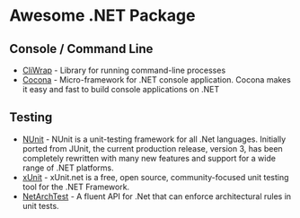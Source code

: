 # Awesome .NET Package

## Console / Command Line

- [CliWrap](https://github.com/Tyrrrz/CliWrap) - Library for running command-line processes
- [Cocona](https://github.com/mayuki/Cocona) - Micro-framework for .NET console application. Cocona makes it easy and fast to build console applications on .NET

## Testing

- [NUnit](https://nunit.org/) - NUnit is a unit-testing framework for all .Net languages. Initially ported from JUnit, the current production release, version 3, has been completely rewritten with many new features and support for a wide range of .NET platforms.
- [xUnit](https://xunit.net/) - xUnit.net is a free, open source, community-focused unit testing tool for the .NET Framework.
- [NetArchTest](https://github.com/BenMorris/NetArchTest) - A fluent API for .Net that can enforce architectural rules in unit tests.
